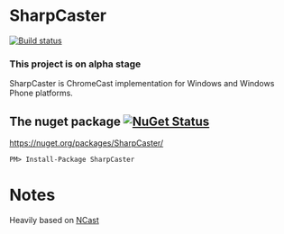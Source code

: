 # SharpCaster

[![Build status](https://ci.appveyor.com/api/projects/status/myew8u24ry7dbdm0?svg=true)](https://ci.appveyor.com/project/tapanila/sharpcaster)

### This project is on alpha stage

SharpCaster is ChromeCast implementation for Windows and Windows Phone platforms.

## The nuget package  [![NuGet Status](http://img.shields.io/nuget/v/SharpCaster.svg?style=flat)](https://www.nuget.org/packages/SharpCaster/)

https://nuget.org/packages/SharpCaster/

    PM> Install-Package SharpCaster

# Notes

Heavily based on [NCast](https://github.com/jeremychild/NCast)

